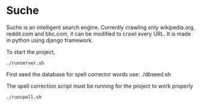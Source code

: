 # Suche
Suche is an intelligent search engine. Currently crawling only wikipedia.org, reddit.com and bbc.com, it can be modified to crawl every URL.
It is made in python using django framework.

To start the project,

    ./runserver.sh
    
First seed the database for spell corrector words use:
./dbseed.sh

The spell correction script must be running for the project to work properly

    ./runspell.sh

